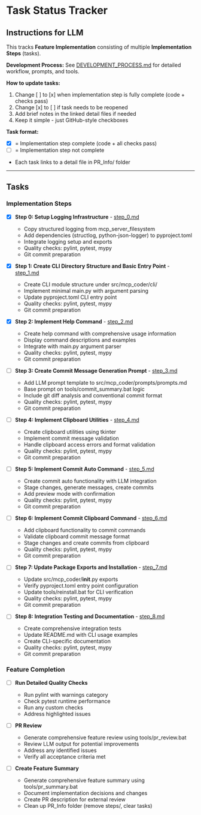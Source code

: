 # Task Status Tracker

## Instructions for LLM

This tracks **Feature Implementation** consisting of multiple **Implementation Steps** (tasks).

**Development Process:** See [DEVELOPMENT_PROCESS.md](./DEVELOPMENT_PROCESS.md) for detailed workflow, prompts, and tools.

**How to update tasks:**
1. Change [ ] to [x] when implementation step is fully complete (code + checks pass)
2. Change [x] to [ ] if task needs to be reopened
3. Add brief notes in the linked detail files if needed
4. Keep it simple - just GitHub-style checkboxes

**Task format:**
- [x] = Implementation step complete (code + all checks pass)
- [ ] = Implementation step not complete
- Each task links to a detail file in PR_Info/ folder

---

## Tasks

### Implementation Steps

- [x] **Step 0: Setup Logging Infrastructure** - [step_0.md](./steps/step_0.md)
  - Copy structured logging from mcp_server_filesystem
  - Add dependencies (structlog, python-json-logger) to pyproject.toml
  - Integrate logging setup and exports
  - Quality checks: pylint, pytest, mypy
  - Git commit preparation

- [x] **Step 1: Create CLI Directory Structure and Basic Entry Point** - [step_1.md](./steps/step_1.md)
  - Create CLI module structure under src/mcp_coder/cli/
  - Implement minimal main.py with argument parsing
  - Update pyproject.toml CLI entry point
  - Quality checks: pylint, pytest, mypy
  - Git commit preparation

- [x] **Step 2: Implement Help Command** - [step_2.md](./steps/step_2.md)
  - Create help command with comprehensive usage information
  - Display command descriptions and examples
  - Integrate with main.py argument parser
  - Quality checks: pylint, pytest, mypy
  - Git commit preparation

- [ ] **Step 3: Create Commit Message Generation Prompt** - [step_3.md](./steps/step_3.md)
  - Add LLM prompt template to src/mcp_coder/prompts/prompts.md
  - Base prompt on tools/commit_summary.bat logic
  - Include git diff analysis and conventional commit format
  - Quality checks: pylint, pytest, mypy
  - Git commit preparation

- [ ] **Step 4: Implement Clipboard Utilities** - [step_4.md](./steps/step_4.md)
  - Create clipboard utilities using tkinter
  - Implement commit message validation
  - Handle clipboard access errors and format validation
  - Quality checks: pylint, pytest, mypy
  - Git commit preparation

- [ ] **Step 5: Implement Commit Auto Command** - [step_5.md](./steps/step_5.md)
  - Create commit auto functionality with LLM integration
  - Stage changes, generate messages, create commits
  - Add preview mode with confirmation
  - Quality checks: pylint, pytest, mypy
  - Git commit preparation

- [ ] **Step 6: Implement Commit Clipboard Command** - [step_6.md](./steps/step_6.md)
  - Add clipboard functionality to commit commands
  - Validate clipboard commit message format
  - Stage changes and create commits from clipboard
  - Quality checks: pylint, pytest, mypy
  - Git commit preparation

- [ ] **Step 7: Update Package Exports and Installation** - [step_7.md](./steps/step_7.md)
  - Update src/mcp_coder/__init__.py exports
  - Verify pyproject.toml entry point configuration
  - Update tools/reinstall.bat for CLI verification
  - Quality checks: pylint, pytest, mypy
  - Git commit preparation

- [ ] **Step 8: Integration Testing and Documentation** - [step_8.md](./steps/step_8.md)
  - Create comprehensive integration tests
  - Update README.md with CLI usage examples
  - Create CLI-specific documentation
  - Quality checks: pylint, pytest, mypy
  - Git commit preparation

### Feature Completion

- [ ] **Run Detailed Quality Checks**
  - Run pylint with warnings category
  - Check pytest runtime performance
  - Run any custom checks
  - Address highlighted issues

- [ ] **PR Review**
  - Generate comprehensive feature review using tools/pr_review.bat
  - Review LLM output for potential improvements
  - Address any identified issues
  - Verify all acceptance criteria met

- [ ] **Create Feature Summary**
  - Generate comprehensive feature summary using tools/pr_summary.bat
  - Document implementation decisions and changes
  - Create PR description for external review
  - Clean up PR_Info folder (remove steps/, clear tasks)



